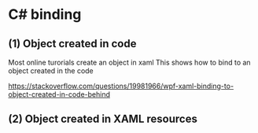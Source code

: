 ﻿# C# binding

## (1) Object created in code

Most online turorials create an object in xaml
This shows how to bind to an object created in the code

https://stackoverflow.com/questions/19981966/wpf-xaml-binding-to-object-created-in-code-behind


## (2) Object created in XAML resources





